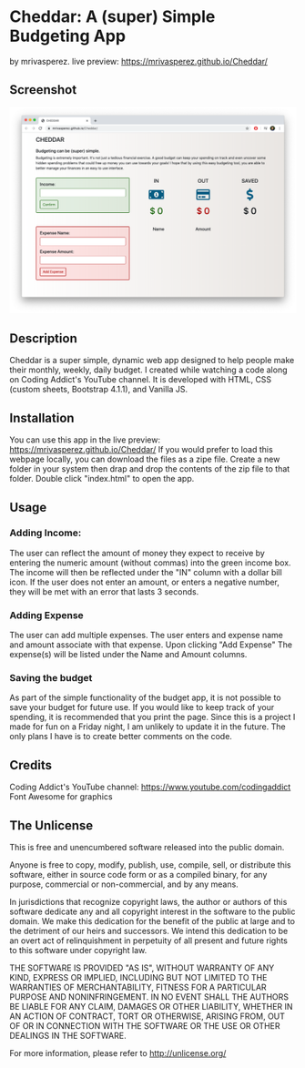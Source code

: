 # Cheddar: A (super) Simple Budgeting App
by mrivasperez. live preview: <https://mrivasperez.github.io/Cheddar/>

## Screenshot

![A screenshot of Chrome running Cheddar](preview.png)

## Description
Cheddar is a super simple, dynamic web app designed to help people make their monthly, weekly, daily budget. I created while watching a code along on Coding Addict's YouTube channel. It is developed with HTML, CSS (custom sheets, Bootstrap 4.1.1), and Vanilla JS. 

## Installation
You can use this app in the live preview: <https://mrivasperez.github.io/Cheddar/> If you would prefer to load this webpage locally, you can download the files as a zipe file. Create a new folder in your system then drap and drop the contents of the zip file to that folder. Double click "index.html" to open the app.

## Usage
### Adding Income:
The user can reflect the amount of money they expect to receive by entering the numeric amount (without commas) into the green income box. The income will then be reflected under the "IN" column with a dollar bill icon. If the user does not enter an amount, or enters a negative number, they will be met with an error that lasts 3 seconds.
### Adding Expense
The user can add multiple expenses. The user enters and expense name and amount associate with that expense. Upon clicking "Add Expense" The expense(s) will be listed under the Name and Amount columns.
### Saving the budget
As part of the simple functionality of the budget app, it is not possible to save your budget for future use. If you would like to keep track of your spending, it is recommended that you print the page. Since this is a project I made for fun on a Friday night, I am unlikely to update it in the future. The only plans I have is to create better comments on the code.

## Credits
Coding Addict's YouTube channel: <https://www.youtube.com/codingaddict>
Font Awesome for graphics

## The Unlicense
This is free and unencumbered software released into the public domain.

Anyone is free to copy, modify, publish, use, compile, sell, or distribute this software, either in source code form or as a compiled binary, for any purpose, commercial or non-commercial, and by any means.

In jurisdictions that recognize copyright laws, the author or authors of this software dedicate any and all copyright interest in the software to the public domain. We make this dedication for the benefit of the public at large and to the detriment of our heirs and successors. We intend this dedication to be an overt act of relinquishment in perpetuity of all present and future rights to this software under copyright law.

THE SOFTWARE IS PROVIDED "AS IS", WITHOUT WARRANTY OF ANY KIND, EXPRESS OR IMPLIED, INCLUDING BUT NOT LIMITED TO THE WARRANTIES OF MERCHANTABILITY, FITNESS FOR A PARTICULAR PURPOSE AND NONINFRINGEMENT. IN NO EVENT SHALL THE AUTHORS BE LIABLE FOR ANY CLAIM, DAMAGES OR OTHER LIABILITY, WHETHER IN AN ACTION OF CONTRACT, TORT OR OTHERWISE, ARISING FROM, OUT OF OR IN CONNECTION WITH THE SOFTWARE OR THE USE OR OTHER DEALINGS IN THE SOFTWARE.

For more information, please refer to http://unlicense.org/

